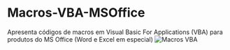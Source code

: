 # Macros-VBA-MSOffice
Apresenta códigos de macros em Visual Basic For Applications (VBA) para produtos do MS Office (Word e Excel em especial)
![Macros VBA](https://user-images.githubusercontent.com/3252597/155442429-04910fb5-d006-4ce2-804a-7db3c26d6d2f.png)
